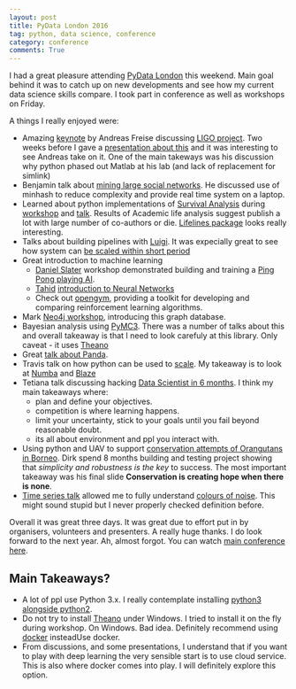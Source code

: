 ```yaml
---
layout: post
title: PyData London 2016
tag: python, data science, conference
category: conference
comments: True
---
```


I had a great pleasure attending [PyData London](http://london.pydata.org/) this weekend. Main goal behind it was to catch up on new developments and see how my current data science skills compare. I took part in conference as well as workshops on Friday. 

A things I really enjoyed were:

* Amazing [keynote](http://pydata.org/london2016/schedule/presentation/44/) by Andreas Freise discussing [LIGO project](https://www.ligo.caltech.edu/news/ligo20160211). Two weeks before I gave a [presentation about this](https://github.com/DfAC/TeachingSlides/tree/master/ReproducibleResearch) and it was interesting to see Andreas take on it. One of the main takeways was his discussion why python phased out Matlab at his lab (and lack of replacement for simlink)
* Benjamin talk about [mining large social networks](http://pydata.org/london2016/schedule/presentation/32/). He discussed use of minhash to reduce complexity and provide real time system on a laptop.
* Learned about python implementations of [Survival Analysis](https://en.wikipedia.org/wiki/Survival_analysis) during [workshop](http://pydata.org/london2016/schedule/presentation/91/) and [talk](http://pydata.org/london2016/schedule/presentation/10/). Results of Academic life analysis suggest publish a lot with large number of co-authors or die. [Lifelines package](http://lifelines.readthedocs.io/en/latest/) looks really interesting.
* Talks about building pipelines with [Luigi](https://pypi.python.org/pypi/luigi). It was expecially great to see how system can [be scaled within short period](http://pydata.org/london2016/schedule/presentation/3/)
* Great introduction to machine learning
	* [Daniel Slater](http://www.danielslater.net/) workshop demonstrated building and training a [Ping Pong playing AI](http://pydata.org/london2016/schedule/presentation/47/).
	* [Tahid](http://makeyourownneuralnetwork.blogspot.co.uk/) [introduction to Neural Networks](http://pydata.org/london2016/schedule/presentation/38/)
	* Check out [opengym](https://gym.openai.com/), providing a toolkit for developing and comparing reinforcement learning algorithms.
* Mark [Neo4j workshop](http://pydata.org/london2016/schedule/presentation/60/), introducing this graph database.
* Bayesian analysis using [PyMC3](https://github.com/pymc-devs/pymc3). There was a number of talks about this and overall takeaway is that I need to look carefuly at this library. Only caveat - it uses [Theano](http://deeplearning.net/software/theano/)
* Great [talk about Panda](https://github.com/SteveSimmons/PyData-PandasFromTheInside>).
* Travis talk on how python can be used to [scale](http://pydata.org/london2016/schedule/presentation/72/). My takeaway is to look at [Numba](http://numba.pydata.org/) and [Blaze](http://blaze.pydata.org/)
* Tetiana talk discussing hacking [Data Scientist in 6 months](http://pydata.org/london2016/schedule/presentation/87/). I think my main takeaways where:
	* plan and define your objectives.
	* competition is where learning happens.
	* limit your uncertainty, stick to your goals until you fail beyond reasonable doubt.
	* its all about environment and ppl you interact with.
* Using python and UAV to support [conservation attempts of Orangutans in Borneo](http://pydata.org/london2016/schedule/presentation/35/). Dirk spend 8 months building and testing project showing that *simplicity and robustness is the key* to success. The most important takeaway was his final slide **Conservation is creating hope when there is none**.
* [Time series talk](http://pydata.org/london2016/schedule/presentation/18/) allowed me to fully understand [colours of noise](https://en.wikipedia.org/wiki/Colors_of_noise). This might sound stupid but I never properly checked definition before.


Overall it was great three days. It was great due to effort put in by organisers, volunteers and presenters. A really huge thanks. I do look forward to the next year.
Ah, almost forgot. You can watch [main conference here](https://www.youtube.com/watch?v=4Ulrsb_MSFo&list=PLGVZCDnMOq0qfJkoiFj-hN7lSHgQzXtqQ).


## Main Takeaways?

* A lot of ppl use Python 3.x. I really contemplate installing [python3 alongside python2](http://conda.pydata.org/docs/py2or3.html).
* Do not try to install [Theano](http://deeplearning.net/software/theano/) under Windows. I tried to install it on the fly during workshop. On Windows. Bad idea. Definitely recommend using [docker](https://www.docker.com/) insteadUse docker.
* From discussions, and some presentations, I understand that if you want to play with deep learning the very sensible start is to use cloud service. This is also where docker comes into play. I will definitely explore this option.
